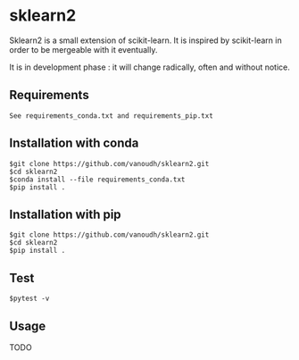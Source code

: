 # sklearn2

Sklearn2 is a small extension of scikit-learn. 
It is inspired by scikit-learn in order to be mergeable with it eventually.

It is in development phase : it will change radically, often and without notice.

## Requirements

	See requirements_conda.txt and requirements_pip.txt

## Installation with conda

	$git clone https://github.com/vanoudh/sklearn2.git
	$cd sklearn2
	$conda install --file requirements_conda.txt
    $pip install .

## Installation with pip

	$git clone https://github.com/vanoudh/sklearn2.git
	$cd sklearn2
    $pip install .
 
## Test

	$pytest -v

## Usage

TODO
